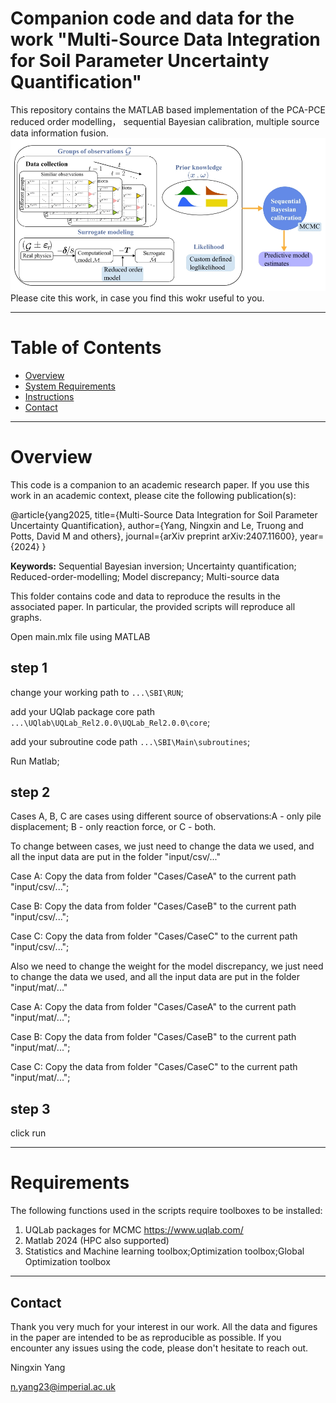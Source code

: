 # Companion code and data for the work "Multi-Source Data Integration for Soil Parameter Uncertainty Quantification"

  This repository contains the MATLAB based implementation of the PCA-PCE reduced order modelling， sequential Bayesian calibration, multiple source data information fusion. 
  ![alt text](image.png)
  Please cite this work, in case you find this wokr useful to you.

--------------------
# Table of Contents
<!-- TOC depthFrom:2 depthTo:4 withLinks:1 updateOnSave:1 orderedList:0 -->
- [Overview](#Overview)
- [System Requirements](#Requirements)
- [Instructions](#Instructions)
- [Contact](#Contact)
<!-- /TOC -->
---------------------
# Overview <a name="Overview"></a>
This code is a companion to an academic research paper. If you use this work in an academic context, please cite the following publication(s):

  @article{yang2025,
    title={Multi-Source Data Integration for Soil Parameter Uncertainty Quantification},
    author={Yang, Ningxin and Le, Truong and Potts, David M and others},
    journal={arXiv preprint arXiv:2407.11600},
    year={2024}
  }

**Keywords:** Sequential Bayesian inversion; Uncertainty quantification; Reduced-order-modelling; Model discrepancy; Multi-source data

This folder contains code and data to reproduce the results in the associated paper. In particular, the provided scripts will reproduce all graphs.

Open main.mlx file using MATLAB
## step 1
change your working path to `...\SBI\RUN`;

add your UQlab package core path `...\UQlab\UQLab_Rel2.0.0\UQLab_Rel2.0.0\core`;

add your subroutine code path `...\SBI\Main\subroutines`;

Run Matlab;

## step 2
Cases A, B, C are cases using different source of observations:A - only pile displacement; B - only reaction force, or C - both. 

To change between cases, we just need to change the data we used, and all the input data are put in the folder "input/csv/..."

Case A: Copy the data from folder "Cases/CaseA" to the current path "input/csv/..."; 

Case B: Copy the data from folder "Cases/CaseB" to the current path "input/csv/..."; 

Case C: Copy the data from folder "Cases/CaseC" to the current path "input/csv/..."; 

Also we need to change the weight for the model discrepancy, we just need to change the data we used, and all the input data are put in the folder "input/mat/..."

Case A: Copy the data from folder "Cases/CaseA" to the current path "input/mat/..."; 

Case B: Copy the data from folder "Cases/CaseB" to the current path "input/mat/..."; 

Case C: Copy the data from folder "Cases/CaseC" to the current path "input/mat/..."; 

## step 3
click run

---------------------
# Requirements <a name="Requirements"></a>
The following functions used in the scripts require toolboxes to be installed:
1. UQLab packages for MCMC https://www.uqlab.com/
2. Matlab 2024 (HPC also supported)
3. Statistics and Machine learning toolbox;Optimization toolbox;Global Optimization toolbox


---------------------
## Contact <a name="Contact"></a>
Thank you very much for your interest in our work. All the data and figures in the paper are intended to be as reproducible as possible. If you encounter any issues using the code, please don't hesitate to reach out.

Ningxin Yang

n.yang23@imperial.ac.uk